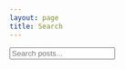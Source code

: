 ```yaml
---
layout: page
title: Search 
---
```

<!-- Html Elements for Search -->
<div id="search-container">
<input type="text" id="search-input" placeholder="Search posts...">
<ul id="results-container"></ul>
</div>

<!-- Script pointing to search-script.js -->
<script src="js/search-script.js" type="text/javascript"></script>

<!-- Configuration -->
<script>
SimpleJekyllSearch({
  searchInput: document.getElementById('search-input'),
  resultsContainer: document.getElementById('results-container'),
  searchResultTemplate: '<div><a href="{url}"><h1>{title}</h1></a><span>{date}</span></div>',
  json: '/blog/search.json'
})
</script>

